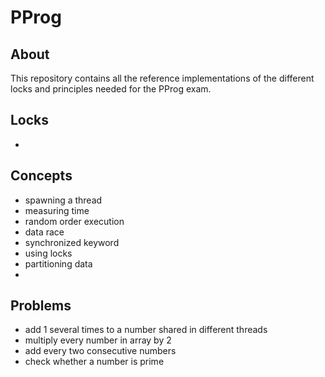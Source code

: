 # PProg

## About
This repository contains all the reference implementations of the different locks and principles needed for the PProg exam.

## Locks
- 

## Concepts
- spawning a thread
- measuring time
- random order execution
- data race
- synchronized keyword
- using locks
- partitioning data
- 

## Problems
- add 1 several times to a number shared in different threads
- multiply every number in array by 2
- add every two consecutive numbers
- check whether a number is prime
